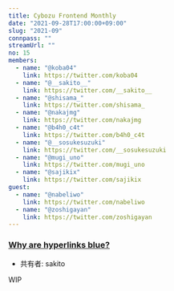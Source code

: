 ```yaml
---
title: Cybozu Frontend Monthly
date: "2021-09-28T17:00:00+09:00"
slug: "2021-09"
connpass: ""
streamUrl: ""
no: 15
members:
  - name: "@koba04"
    link: https://twitter.com/koba04
  - name: "@__sakito__"
    link: https://twitter.com/__sakito__
  - name: "@shisama_"
    link: https://twitter.com/shisama_
  - name: "@nakajmg"
    link: https://twitter.com/nakajmg
  - name: "@b4h0_c4t"
    link: https://twitter.com/b4h0_c4t
  - name: "@__sosukesuzuki"
    link: https://twitter.com/__sosukesuzuki
  - name: "@mugi_uno"
    link: https://twitter.com/mugi_uno
  - name: "@sajikix"
    link: https://twitter.com/sajikix
guest:
  - name: "@nabeliwo"
    link: https://twitter.com/nabeliwo
  - name: "@zoshigayan"
    link: https://twitter.com/zoshigayan
---
```


### [Why are hyperlinks blue?](https://blog.mozilla.org/en/internet-culture/deep-dives/why-are-hyperlinks-blue/)

- 共有者: sakito

WIP
